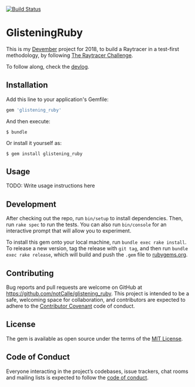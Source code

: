 [![Build Status](https://dev.azure.com/notCalle/GitHub%20CI/_apis/build/status/notCalle.glistening_ruby)](https://dev.azure.com/notCalle/GitHub%20CI/_build/latest?definitionId=5)

# GlisteningRuby

This is my [Devember][] project for 2018, to build a Raytracer in a test-first methodology, by following [The Raytracer Challenge][].

To follow along, check the [devlog][].

[devember]: https://devember.org
[The Raytracer Challenge]: http://raytracerchallenge.com
[devlog]: https://blog.discord.bofh.se/category/devlog/

## Installation

Add this line to your application's Gemfile:

```ruby
gem 'glistening_ruby'
```

And then execute:

    $ bundle

Or install it yourself as:

    $ gem install glistening_ruby

## Usage

TODO: Write usage instructions here

## Development

After checking out the repo, run `bin/setup` to install dependencies. Then, run `rake spec` to run the tests. You can also run `bin/console` for an interactive prompt that will allow you to experiment.

To install this gem onto your local machine, run `bundle exec rake install`. To release a new version, tag the release with `git tag`, and then run `bundle exec rake release`, which will build and push the `.gem` file to [rubygems.org](https://rubygems.org).

## Contributing

Bug reports and pull requests are welcome on GitHub at https://github.com/notCalle/glistening_ruby. This project is intended to be a safe, welcoming space for collaboration, and contributors are expected to adhere to the [Contributor Covenant](http://contributor-covenant.org) code of conduct.

## License

The gem is available as open source under the terms of the [MIT License](https://opensource.org/licenses/MIT).

## Code of Conduct

Everyone interacting in the project’s codebases, issue trackers, chat rooms and mailing lists is expected to follow the [code of conduct](https://github.com/notCalle/glistening_ruby/blob/master/CODE_OF_CONDUCT.md).
